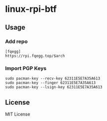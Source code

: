# linux-rpi-btf

## Usage

### Add repo

```
[fqegg]
https://rpi.fqegg.top/$arch
```

### Import PGP Keys

```
sudo pacman-key --recv-key 62311E5E7A35A613
sudo pacman-key --finger 62311E5E7A35A613
sudo pacman-key --lsign-key 62311E5E7A35A613
```

## License
MIT License
